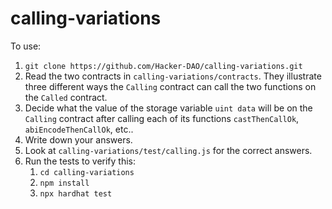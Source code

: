 # calling-variations

To use:

1. `git clone https://github.com/Hacker-DAO/calling-variations.git`
2. Read the two contracts in `calling-variations/contracts`. They illustrate three different ways the `Calling` contract can call the two functions on the `Called` contract.
3. Decide what the value of the storage variable `uint data` will be on the `Calling` contract after calling each of its functions `castThenCallOk`, `abiEncodeThenCallOk`, etc.. 
4. Write down your answers.
5. Look at `calling-variations/test/calling.js` for the correct answers.
6. Run the tests to verify this:
    1. `cd calling-variations`
    2. `npm install`
    3. `npx hardhat test`
